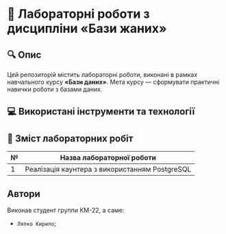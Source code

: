 # 📌 Лабораторні роботи з дисципліни «Бази жаних»

## 🔍 Опис

Цей репозиторій містить лабораторні роботи, виконані в рамках навчального курсу **«Бази даних»**. Мета курсу — сформувати практичні навички роботи з базами даних.

## 💻 Використані інструменти та технології

## 📝 Зміст лабораторних робіт

| № | Назва лабораторної роботи                                 |
|---|-----------------------------------------------------------|
| 1 | Реалізація каунтера з використанням PostgreSQL            |


## Автори

Виконав студент группи КМ-22, а саме:
  -  `Ляпко Кирило`;

